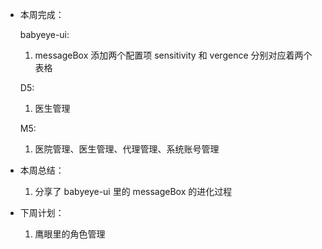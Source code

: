 - 本周完成：

  babyeye-ui:

  1. messageBox 添加两个配置项 sensitivity 和 vergence 分别对应着两个表格

  D5:

  1. 医生管理

  M5:

  1. 医院管理、医生管理、代理管理、系统账号管理

- 本周总结：

  1. 分享了 babyeye-ui 里的 messageBox 的进化过程

- 下周计划：

  1. 鹰眼里的角色管理